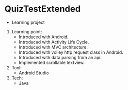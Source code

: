 # QuizTestExtended
* Learning project

1. Learning point:
	* Introduced with Android.
	* Introduced with Activity Life Cycle.
	* Introduced with MVC architecture.
   * Introduced with volley http request class in Android.
   * Introduced with data parsing from an api.
   * Implemented scrollable textview.
2. Tool:
	* Android Studio
3. Tech:
	* Java
